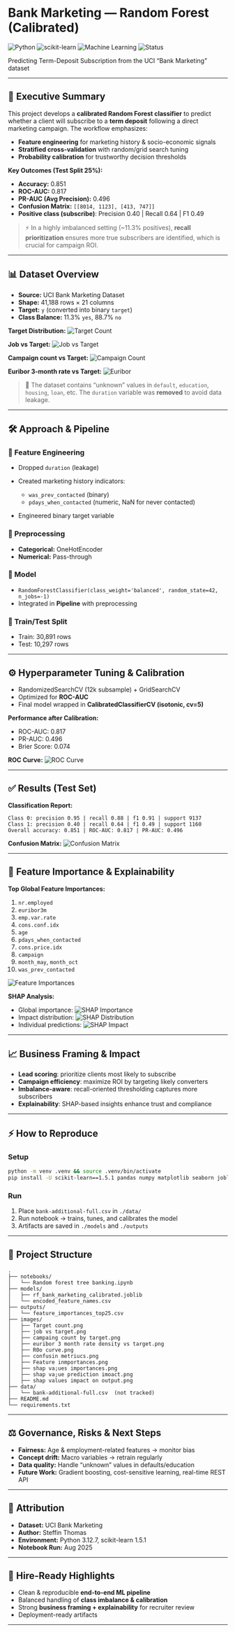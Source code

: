 # Bank Marketing — Random Forest (Calibrated)

![Python](https://img.shields.io/badge/Python-3.12-blue.svg)
![scikit-learn](https://img.shields.io/badge/scikit--learn-1.5.1-orange.svg)
![Machine Learning](https://img.shields.io/badge/Machine%20Learning-Random%20Forest-green.svg)
![Status](https://img.shields.io/badge/Status-Completed-brightgreen.svg)

Predicting Term-Deposit Subscription from the UCI “Bank Marketing” dataset

---

## 📌 Executive Summary

This project develops a **calibrated Random Forest classifier** to predict whether a client will subscribe to a **term deposit** following a direct marketing campaign. The workflow emphasizes:

* **Feature engineering** for marketing history & socio-economic signals
* **Stratified cross-validation** with random/grid search tuning
* **Probability calibration** for trustworthy decision thresholds

**Key Outcomes (Test Split 25%):**

* **Accuracy:** 0.851
* **ROC-AUC:** 0.817
* **PR-AUC (Avg Precision):** 0.496
* **Confusion Matrix:** `[[8014, 1123], [413, 747]]`
* **Positive class (subscribe)**: Precision 0.40 | Recall 0.64 | F1 0.49

> ⚡ In a highly imbalanced setting (\~11.3% positives), **recall prioritization** ensures more true subscribers are identified, which is crucial for campaign ROI.

---

## 📊 Dataset Overview

* **Source:** UCI Bank Marketing Dataset
* **Shape:** 41,188 rows × 21 columns
* **Target:** `y` (converted into binary `target`)
* **Class Balance:** 11.3% `yes`, 88.7% `no`

**Target Distribution:**
![Target Count](./images/Target%20count.png)

**Job vs Target:**
![Job vs Target](./images/job%20vs%20target.png)

**Campaign count vs Target:**
![Campaign Count](./images/campaing%20count%20by%20target.png)

**Euribor 3-month rate vs Target:**
![Euribor](./images/euribor%203%20month%20rate%20density%20vs%20target.png)

> 🔎 The dataset contains “unknown” values in `default`, `education`, `housing`, `loan`, etc. The `duration` variable was **removed** to avoid data leakage.

---

## 🛠️ Approach & Pipeline

### 🔹 Feature Engineering

* Dropped `duration` (leakage)
* Created marketing history indicators:

  * `was_prev_contacted` (binary)
  * `pdays_when_contacted` (numeric, NaN for never contacted)
* Engineered binary target variable

### 🔹 Preprocessing

* **Categorical:** OneHotEncoder
* **Numerical:** Pass-through

### 🔹 Model

* `RandomForestClassifier(class_weight='balanced', random_state=42, n_jobs=-1)`
* Integrated in **Pipeline** with preprocessing

### 🔹 Train/Test Split

* Train: 30,891 rows
* Test: 10,297 rows

---

## ⚙️ Hyperparameter Tuning & Calibration

* RandomizedSearchCV (12k subsample) + GridSearchCV
* Optimized for **ROC-AUC**
* Final model wrapped in **CalibratedClassifierCV (isotonic, cv=5)**

**Performance after Calibration:**

* ROC-AUC: 0.817
* PR-AUC: 0.496
* Brier Score: 0.074

**ROC Curve:**
![ROC Curve](./images/R0o%20curve.png)

---

## ✅ Results (Test Set)

**Classification Report:**

```
Class 0: precision 0.95 | recall 0.88 | f1 0.91 | support 9137
Class 1: precision 0.40 | recall 0.64 | f1 0.49 | support 1160
Overall accuracy: 0.851 | ROC-AUC: 0.817 | PR-AUC: 0.496
```

**Confusion Matrix:**
![Confusion Matrix](./images/confusin%20metriucs.png)

---

## 🔑 Feature Importance & Explainability

**Top Global Feature Importances:**

1. `nr.employed`
2. `euribor3m`
3. `emp.var.rate`
4. `cons.conf.idx`
5. `age`
6. `pdays_when_contacted`
7. `cons.price.idx`
8. `campaign`
9. `month_may`, `month_oct`
10. `was_prev_contacted`

![Feature Importances](./images/Feature%20inmportances.png)

**SHAP Analysis:**

* Global importance:
  ![SHAP Importance](./images/shap%20va;ues%20importances.png)
* Impact distribution:
  ![SHAP Distribution](./images/shap%20va;ue%20prediction%20imoact.png)
* Individual predictions:
  ![SHAP Impact](./images/shap%20values%20impact%20on%20output.png)

---

## 📈 Business Framing & Impact

* **Lead scoring**: prioritize clients most likely to subscribe
* **Campaign efficiency**: maximize ROI by targeting likely converters
* **Imbalance-aware**: recall-oriented thresholding captures more subscribers
* **Explainability**: SHAP-based insights enhance trust and compliance

---

## ⚡ How to Reproduce

### Setup

```bash
python -m venv .venv && source .venv/bin/activate
pip install -U scikit-learn==1.5.1 pandas numpy matplotlib seaborn joblib
```

### Run

1. Place `bank-additional-full.csv` in `./data/`
2. Run notebook → trains, tunes, and calibrates the model
3. Artifacts are saved in `./models` and `./outputs`

---

## 📂 Project Structure

```
.
├── notebooks/
│   └── Random forest tree banking.ipynb
├── models/
│   ├── rf_bank_marketing_calibrated.joblib
│   └── encoded_feature_names.csv
├── outputs/
│   └── feature_importances_top25.csv
├── images/
│   ├── Target count.png
│   ├── job vs target.png
│   ├── campaing count by target.png
│   ├── euribor 3 month rate density vs target.png
│   ├── R0o curve.png
│   ├── confusin metriucs.png
│   ├── Feature inmportances.png
│   ├── shap va;ues importances.png
│   ├── shap va;ue prediction imoact.png
│   ├── shap values impact on output.png
├── data/
│   └── bank-additional-full.csv  (not tracked)
├── README.md
└── requirements.txt
```

---

## ⚖️ Governance, Risks & Next Steps

* **Fairness:** Age & employment-related features → monitor bias
* **Concept drift:** Macro variables → retrain regularly
* **Data quality:** Handle “unknown” values in defaults/education
* **Future Work:** Gradient boosting, cost-sensitive learning, real-time REST API

---

## 📌 Attribution

* **Dataset:** UCI Bank Marketing
* **Author:** Steffin Thomas
* **Environment:** Python 3.12.7, scikit-learn 1.5.1
* **Notebook Run:** Aug 2025

---

## 🚀 Hire-Ready Highlights

* Clean & reproducible **end-to-end ML pipeline**
* Balanced handling of **class imbalance & calibration**
* Strong **business framing + explainability** for recruiter review
* Deployment-ready artifacts

---
